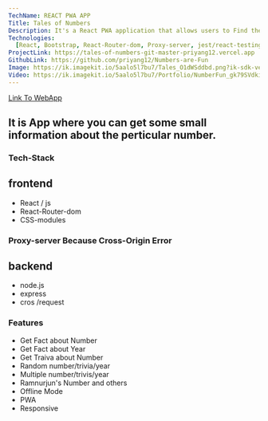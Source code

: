 ```yaml
---
TechName: REACT PWA APP
Title: Tales of Numbers
Description: It's a React PWA application that allows users to Find the Fun little Facts about the numbers using public api. Added Proxy-server for cross-origin. The application is deployed on Vercel.
Technologies:
  [React, Bootstrap, React-Router-dom, Proxy-server, jest/react-testing-library]
ProjectLink: https://tales-of-numbers-git-master-priyang12.vercel.app
GithubLink: https://github.com/priyang12/Numbers-are-Fun
Image: https://ik.imagekit.io/5aalo5l7bu7/Tales_O1dWSddbd.png?ik-sdk-version=javascript-1.4.3&updatedAt=1660117461598
Video: https://ik.imagekit.io/5aalo5l7bu7/Portfolio/NumberFun_gk79SVdki.mp4?ik-sdk-version=javascript-1.4.3&updatedAt=1672083871657
---
```


[Link To WebApp](https://funnumbers.web-club.co/ "WebApp Link")

## It is App where you can get some small information about the perticular number.

### Tech-Stack

## frontend

- React / js
- React-Router-dom
- CSS-modules

### Proxy-server Because Cross-Origin Error

## backend

- node.js
- express
- cros /request

### Features

- Get Fact about Number
- Get Fact about Year
- Get Traiva about Number
- Random number/trivia/year
- Multiple number/trivis/year
- Ramnurjun's Number and others
- Offline Mode
- PWA
- Responsive
